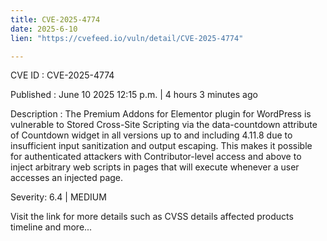 ```yaml
---
title: CVE-2025-4774
date: 2025-6-10
lien: "https://cvefeed.io/vuln/detail/CVE-2025-4774"

---
```


CVE ID : CVE-2025-4774

Published :  June 10
2025
12:15 p.m. | 4 hours
3 minutes ago

Description : The Premium Addons for Elementor plugin for WordPress is vulnerable to Stored Cross-Site Scripting via the data-countdown attribute of Countdown widget in all versions up to
and including
4.11.8 due to insufficient input sanitization and output escaping. This makes it possible for authenticated attackers
with Contributor-level access and above
to inject arbitrary web scripts in pages that will execute whenever a user accesses an injected page.

Severity: 6.4 | MEDIUM

Visit the link for more details
such as CVSS details
affected products
timeline
and more...
